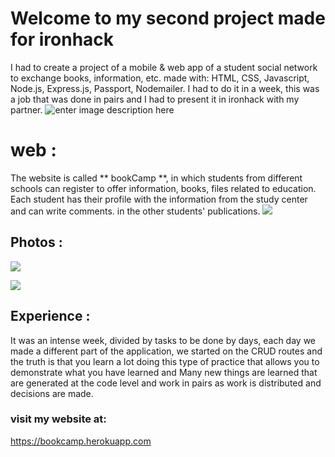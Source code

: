 # Welcome to my second project made for ironhack

I had to create a project of a mobile & web app of a student social network to exchange books, information, etc. made with: HTML, CSS, Javascript, Node.js, Express.js, Passport, Nodemailer. I had to do it in a week, this was a job that was done in pairs and I had to present it in ironhack with my partner.
![enter image description here](https://pbs.twimg.com/profile_images/1027107018904150016/_LSCoA74.jpg)

# web :

The website is called ** bookCamp **, in which students from different schools can register to offer information, books, files related to education. Each student has their profile with the information from the study center and can write comments. in the other students' publications.
![](https://res.cloudinary.com/dlbu6iemy/image/upload/v1584891205/samples/bookcamp1_hnbw8l.png)



## Photos :
![](https://res.cloudinary.com/dlbu6iemy/image/upload/v1584891612/samples/bookcamp3_lxu2u7.png)

![](https://res.cloudinary.com/dlbu6iemy/image/upload/v1584891622/samples/bookcamp4_mfk6th.png)


  
##  Experience :
It was an intense week, divided by tasks to be done by days, each day we made a different part of the application, we started on the CRUD routes and the truth is that you learn a lot doing this type of practice that allows you to demonstrate what you have learned and Many new things are learned that are generated at the code level and work in pairs as work is distributed and decisions are made.
### visit my website at:
https://bookcamp.herokuapp.com
